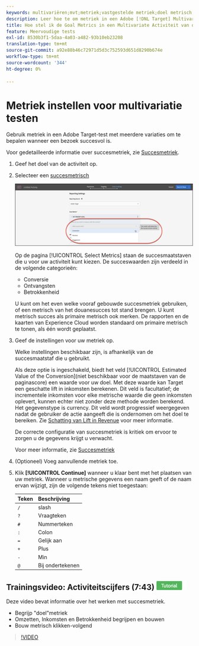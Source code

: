 ```yaml
---
keywords: multivariëren;mvt;metriek;vastgestelde metriek;doel metrisch;activiteitenmontages;succes metrisch;omzetting;opbrengst;betrokkenheid
description: Leer hoe te om metriek in een Adobe [!DNL Target] Multivariate activiteit van de Test te specificeren om te bepalen wanneer een bezoek, zoals Omzetting, Ontvangsten, en Betrokkenheid succesvol is.
title: Hoe stel ik de Goal Metrics in een Multivariate Activiteit van de Test (MVT)?
feature: Meervoudige tests
exl-id: 8530b3f1-5daa-4a03-a482-93b10eb23208
translation-type: tm+mt
source-git-commit: a92e88b46c72971d5d3c752593d651d8290b674e
workflow-type: tm+mt
source-wordcount: '344'
ht-degree: 0%

---
```


# Metriek instellen voor multivariatie testen

Gebruik metriek in een Adobe Target-test met meerdere variaties om te bepalen wanneer een bezoek succesvol is.

Voor gedetailleerde informatie over succesmetriek, zie [Succesmetriek](/help/c-activities/r-success-metrics/success-metrics.md#reference_D011575C85DA48E989A244593D9B9924).

1. Geef het doel van de activiteit op.
1. Selecteer een [succesmetrisch](/help/c-activities/r-success-metrics/success-metrics.md#reference_D011575C85DA48E989A244593D9B9924)

   ![Lijst met metriek instellen](/help/c-activities/c-multivariate-testing/t-create-multivariate-test/assets/mvt_metrics-list.png)

   Op de pagina [!UICONTROL Select Metrics] staan de succesmaatstaven die u voor uw activiteit kunt kiezen. De succeswaarden zijn verdeeld in de volgende categorieën:

   * Conversie
   * Ontvangsten
   * Betrokkenheid

   U kunt om het even welke vooraf gebouwde succesmetriek gebruiken, of een metrisch van het douanesucces tot stand brengen. U kunt metrisch succes als primaire metrisch ook merken. De rapporten en de kaarten van Experience Cloud worden standaard om primaire metrisch te tonen, als één wordt geplaatst.
1. Geef de instellingen voor uw metriek op.

   Welke instellingen beschikbaar zijn, is afhankelijk van de succesmaatstaf die u gebruikt.

   Als deze optie is ingeschakeld, biedt het veld [!UICONTROL Estimated Value of the Conversion](niet beschikbaar voor de maatstaven van de paginascore) een waarde voor uw doel. Met deze waarde kan Target een geschatte lift in inkomsten berekenen. Dit veld is facultatief; de incrementele inkomsten voor elke metrische waarde die geen inkomsten oplevert, kunnen echter niet zonder deze methode worden berekend. Het gegevenstype is currency. Dit veld wordt progressief weergegeven nadat de gebruiker de actie aangeeft die is ondernomen om het doel te bereiken. Zie [Schatting van Lift in Revenue](/help/administrating-target/r-target-account-preferences/estimating-lift-in-revenue.md) voor meer informatie.

   De correcte configuratie van succesmetriek is kritiek om ervoor te zorgen u de gegevens krijgt u verwacht.

   Voor meer informatie, zie [Succesmetriek](/help/c-activities/r-success-metrics/success-metrics.md#reference_D011575C85DA48E989A244593D9B9924)
1. (Optioneel) Voeg aanvullende metriek toe.
1. Klik **[!UICONTROL Continue]** wanneer u klaar bent met het plaatsen van uw metriek.
Wanneer u metrische gegevens een naam geeft of de naam ervan wijzigt, zijn de volgende tekens niet toegestaan:

   | Teken | Beschrijving |
   |--- |--- |
   | `/` | slash |
   | `?` | Vraagteken |
   | `#` | Nummerteken |
   | `:` | Colon |
   | `=` | Gelijk aan |
   | `+` | Plus |
   | `-` | Min |
   | `@` | Bij ondertekenen |

## Trainingsvideo: Activiteitscijfers (7:43) ![Zelfstudie-badge](/help/assets/tutorial.png)

Deze video bevat informatie over het werken met succesmetriek.

* Begrijp &quot;doel&quot;metriek
* Omzetten, Inkomsten en Betrokkenheid begrijpen en bouwen
* Bouw metrisch klikken-volgend

>[!VIDEO](https://video.tv.adobe.com/v/17380)
